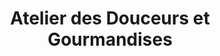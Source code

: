 ---
title: "Atelier des Douceurs et Gourmandises"
url: /leognan/atelier-des-douceurs-et-gourmandises/
shop: boulangerie
---
